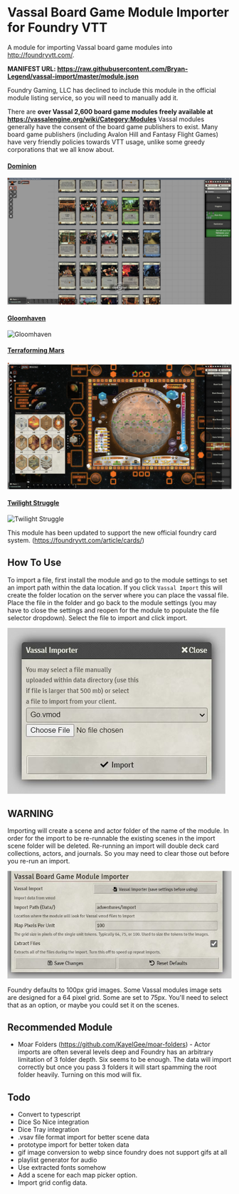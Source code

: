 # Vassal Board Game Module Importer for Foundry VTT

A module for importing Vassal board game modules into http://foundryvtt.com/.

**MANIFEST URL: https://raw.githubusercontent.com/Bryan-Legend/vassal-import/master/module.json**

Foundry Gaming, LLC has declined to include this module in the official module listing service, so you will need to manually add it.

There are **over Vassal 2,600 board game modules freely available at https://vassalengine.org/wiki/Category:Modules** Vassal modules generally have the consent of the board game publishers to exist. Many board game publishers (including Avalon Hill and Fantasy Flight Games) have very friendly policies towards VTT usage, unlike some greedy corporations that we all know about.

#### [Dominion](https://vassalengine.org/wiki/Module:Dominion)
![Dominion](img/Dominion.png)

#### [Gloomhaven](https://vassalengine.org/wiki/Module:Gloomhaven)
![Gloomhaven](img/Gloomhaven.png)

#### [Terraforming Mars](https://vassalengine.org/wiki/Module:Terraforming_Mars)
![Terraforming Mars](img/TerraformingMars.jpg)

#### [Twilight Struggle](https://vassalengine.org/wiki/Module:Twilight_Struggle)
![Twilight Struggle](img/TwilightStruggle.png)

This module has been updated to support the new official foundry card system. (https://foundryvtt.com/article/cards/)

## How To Use

To import a file, first install the module and go to the module settings to set an import path within the data location.  If you click `Vassal Import` this will create the folder location on the server where you can place the vassal file.  Place the file in the folder and go back to the module settings (you may have to close the settings and reopen for the module to populate the file selector dropdown).  Select the file to import and click import.

![Usage](img/Usage.JPG)

## WARNING

Importing will create a scene and actor folder of the name of the module.
In order for the import to be re-runnable the existing scenes in the import scene folder will be deleted.
Re-running an import will double deck card collections, actors, and journals. So you may need to clear those out before you re-run an import.

![Settings](img/Settings.jpg)

Foundry defaults to 100px grid images. Some Vassal modules image sets are designed for a 64 pixel grid. Some are set to 75px. You'll need to select that as an option, or maybe you could set it on the scenes.

## Recommended Module

* Moar Folders (https://github.com/KayelGee/moar-folders) - Actor imports are often several levels deep and Foundry has an arbitrary limitation of 3 folder depth. Six seems to be enough. The data will import correctly but once you pass 3 folders it will start spamming the root folder heavily. Turning on this mod will fix.

## Todo

* Convert to typescript
* Dice So Nice integration
* Dice Tray integration
* .vsav file format import for better scene data
* prototype import for better token data
* gif image conversion to webp since foundry does not support gifs at all
* playlist generator for audio
* Use extracted fonts somehow
* Add a scene for each map picker option.
* Import grid config data.
